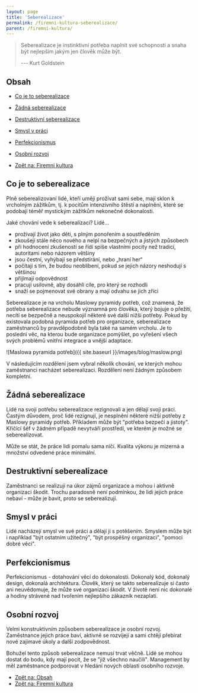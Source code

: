```yaml
---
layout: page
title: 'Seberealizace'
permalink: /firemni-kultura-seberealizace/
parent: /firemni-kultura/
---
```


> Seberealizace je instinktivní potřeba naplnit své schopnosti a snaha být nejlepším jakým jen člověk může být.
>
> --- Kurt Goldstein

## Obsah

- [Co je to seberealizace](#co-je-to-seberealizace)
- [Žádná seberealizace](#žádná-seberealizace)
- [Destruktivní seberealizace](#destruktivní-seberealizace)
- [Smysl v práci](#smysl-v-práci)
- [Perfekcionismus](#perfekcionismus)
- [Osobní rozvoj](#osobní-rozvoj)

- [Zpět na: Firemní kultura](/firemni-kultura/)

## Co je to seberealizace

Plně seberealizovaní lidé, kteří umějí prožívat sami sebe, mají sklon k vrcholným zážitkům,
tj. k pocitům intenzivního štěstí a naplnění, které se podobají téměř mystickým zážitkům nekonečné dokonalosti.

Jaké chování vede k seberealizaci? Lidé...

- prožívají život jako děti, s plným ponořením a soustředěním
- zkoušejí stále něco nového a nelpí na bezpečných a jistých způsobech
- při hodnocení zkušeností se řídí spíše vlastními pocity než tradicí, autoritami nebo názorem většiny
- jsou čestní, vyhýbají se předstírání, nebo „hraní her“
- počítají s tím, že budou neoblíbení, pokud se jejich názory neshodují s většinou
- přijímají odpovědnost
- pracují usilovně, aby dosáhli cíle, pro který se rozhodli
- snaží se pojmenovat své obrany a mají odvahu se jich zříci

Seberealizace je na vrcholu Maslowy pyramidy potřeb, což znamená, že potřeba seberealizace
nebude významná pro člověka, který bojuje o přežití, necítí se bezpečně a neuspokojil některé
své další nižší potřeby. Pokud by existovala podobná pyramida potřeb pro organizace,
seberealizace zaměstnanců by pravděpodobně byla také na samém vrcholu. Je to poslední věc,
na kterou bude organizace pomýšlet, po vyřešení všech svých problémů vnitřní integrace
a vnější adaptace.

![Maslowa pyramida potřeb]({{ site.baseurl }}/images/blog/maslow.png)

V následujícím rozdělení jsem vybral několik chování, ve kterých mohou zaměstnanci
nacházet seberealizaci. Rozdělení není žádným způsobem kompletní.

## Žádná seberealizace

Lidé na svoji potřebu seberealizace rezignovali a jen dělají svoji práci.
Častým důvodem, proč lidé rezignují, je nesplnění některé nižší potřeby z Maslowy pyramidy potřeb.
Příkladem může být "potřeba bezpečí a jistoty".
Křičící šéf v žádném případě nevytváří prostředí, ve kterém je možné se seberealizovat.

Může se stát, že práce lidi pomalu sama ničí. Kvalita výkonu je mizerná a množství odvedené práce minimální.

## Destruktivní seberealizace

Zaměstnanci se realizují na úkor zájmů organizace a mohou i aktivně organizaci škodit.
Trochu paradoxně není podmínkou, že lidi jejich práce nebaví - může je bavit, proto se seberealizují.

## Smysl v práci

Lidé nacházejí smysl ve své práci a dělají ji s potěšením.
Smyslem může být i například "být ostatním užitečný", "být prospěšný organizaci", "pomoci dobré věci".

## Perfekcionismus

Perfekcionismus - dotahování věcí do dokonalosti. Dokonalý kód, dokonalý design, dokonalá architektura.
Člověk, který se takto seberealizuje si často ani neuvědomuje, že může své organizaci škodit.
V životě není nic dokonalé a hodiny strávené nad tvořením nejlepšího zákazník nezaplatí.

## Osobní rozvoj

Velmi konstruktivním způsobem seberealizace je osobní rozvoj. Zaměstnance jejich práce baví, aktivně
se rozvíjejí a sami chtějí přebírat nové zajímavé úkoly a další zodpovědnost.

Bohužel tento způsob seberealizace nemusí trvat věčně. Lidé se mohou dostat do bodu, kdy mají
pocit, že se "již všechno naučili". Management by měl zaměstnance podporovat v hledání nových
oblastí osobního rozvoje.

- [Zpět na: Obsah](/firemni-kultura-seberealizace/#obsah)
- [Zpět na: Firemní kultura](/firemni-kultura/)
